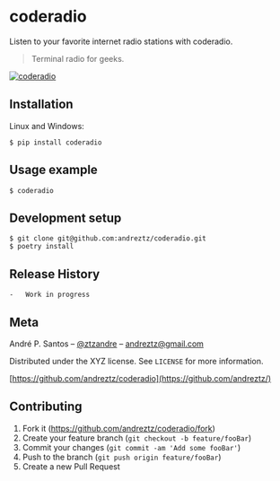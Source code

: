 # coderadio

Listen to your favorite internet radio stations with coderadio.

> Terminal radio for geeks.

[![coderadio](./header.gif)](https://youtu.be/rPRMGupW2wY "coderadio")

## Installation

Linux and Windows:

```console
$ pip install coderadio
```

## Usage example

```console
$ coderadio
```

## Development setup
```console
$ git clone git@github.com:andreztz/coderadio.git
$ poetry install
```

## Release History

    -   Work in progress

## Meta

André P. Santos – [@ztzandre](https://twitter.com/ztzandre) – andreztz@gmail.com

Distributed under the XYZ license. See `LICENSE` for more information.

[https://github.com/andreztz/coderadio](https://github.com/andreztz/)

## Contributing

1. Fork it (<https://github.com/andreztz/coderadio/fork>)
2. Create your feature branch (`git checkout -b feature/fooBar`)
3. Commit your changes (`git commit -am 'Add some fooBar'`)
4. Push to the branch (`git push origin feature/fooBar`)
5. Create a new Pull Request
